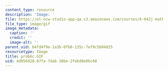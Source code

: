 ```yaml
---
content_type: resource
description: 'Image: '
file: https://ol-ocw-studio-app-qa.s3.amazonaws.com/courses/6-042j-mathematics-for-computer-science-spring-2015/4d05692807fa7dab38be2febd0e0bc68_prob6c.GIF
file_type: image/gif
image_metadata:
  caption: ''
  credit: ''
  image-alt: ''
parent_uid: b4fd4f9e-1a3b-0fb0-135c-7ef9c5b94025
resourcetype: Image
title: prob6c.GIF
uid: 4d056928-07fa-7dab-38be-2febd0e0bc68
---
```

